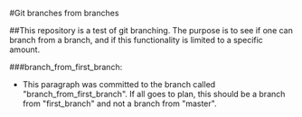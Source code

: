 #Git branches from branches

##This repository is a test of git branching. The purpose is to see if one can branch from a branch, and if this functionality is limited to a specific amount.

###branch_from_first_branch:
* This paragraph was committed to the branch called "branch_from_first_branch". If all goes to plan, this should be a branch from "first_branch" and not a branch from "master".
